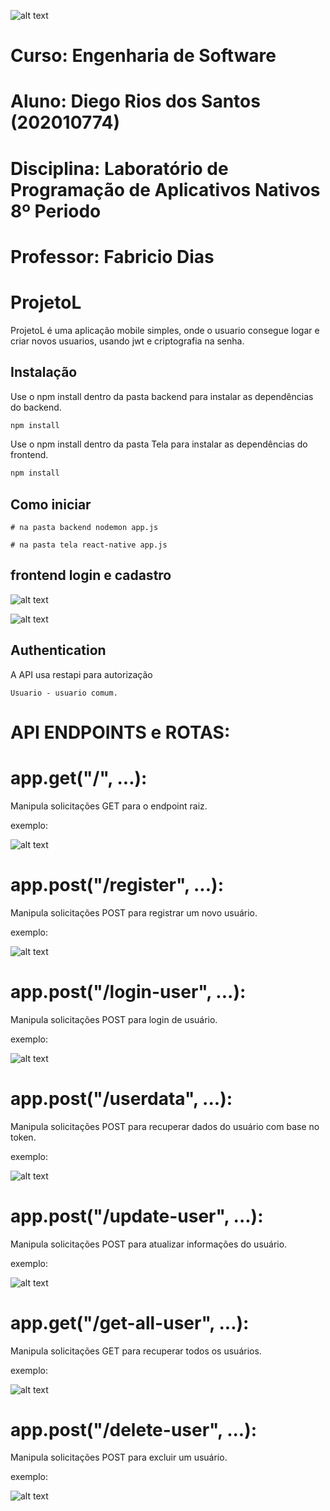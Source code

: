 ![alt text](https://github.com/DiegoWebwork/estrutura-de-dados/blob/main/universidade%20de%20vassouras%20Vertical.png)

# Curso: Engenharia de Software
# Aluno: Diego Rios dos Santos (202010774)
# Disciplina: Laboratório de Programação de Aplicativos Nativos 8º Periodo
# Professor: Fabricio Dias


# ProjetoL

ProjetoL é uma aplicação mobile simples, onde o usuario consegue logar e criar novos usuarios, usando jwt e criptografia na senha.

## Instalação

Use o npm install dentro da pasta backend para instalar as dependências do backend.

```bash
npm install 
```
Use o npm install dentro da pasta Tela para instalar as dependências do frontend.

```bash
npm install 
```

## Como iniciar

```node
# na pasta backend nodemon app.js

# na pasta tela react-native app.js

```
## frontend login e cadastro
![alt text](https://github.com/DiegoWebwork/ProjetoL/blob/master/images/l.png)

![alt text](https://github.com/DiegoWebwork/ProjetoL/blob/master/images/Captura%20de%20tela%202024-05-09%20045207.png)

## Authentication
A API usa restapi para autorização

```
Usuario - usuario comum.
```
# API ENDPOINTS e ROTAS:

# app.get("/", ...):
  Manipula solicitações GET para o endpoint raiz.
  
  exemplo:
  
![alt text](https://github.com/DiegoWebwork/ProjetoL/blob/master/images/s.png)

# app.post("/register", ...):
   Manipula solicitações POST para registrar um novo usuário.
  
  exemplo:
  
![alt text](https://github.com/DiegoWebwork/ProjetoL/blob/master/images/register.png)

# app.post("/login-user", ...):
  Manipula solicitações POST para login de usuário.
  
  exemplo:
  
![alt text](https://github.com/DiegoWebwork/ProjetoL/blob/master/images/login.png)

# app.post("/userdata", ...):
  Manipula solicitações POST para recuperar dados do usuário com base no token.
  
  exemplo:
  
![alt text](https://github.com/DiegoWebwork/ProjetoL/blob/master/images/userdata.png)

# app.post("/update-user", ...):
  Manipula solicitações POST para atualizar informações do usuário.
  
  exemplo:
  
![alt text](https://github.com/DiegoWebwork/ProjetoL/blob/master/images/updateuser.png)

# app.get("/get-all-user", ...):
  Manipula solicitações GET para recuperar todos os usuários.
  
  exemplo:
  
![alt text](https://github.com/DiegoWebwork/ProjetoL/blob/master/images/getall.png)

# app.post("/delete-user", ...):
  Manipula solicitações POST para excluir um usuário.
  
  exemplo:
  
![alt text](https://github.com/DiegoWebwork/ProjetoL/blob/master/images/delete.png)

